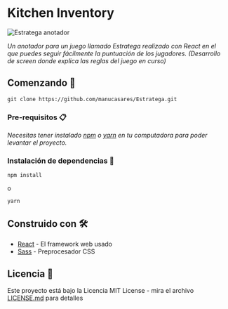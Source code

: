 # Kitchen Inventory

![Estratega anotador](https://i.imgur.com/c68Sd2c.png "Estratega anotador")

_Un anotador para un juego llamado Estratega realizado con React en el que puedes seguir fácilmente la puntuación de los jugadores. (Desarrollo de screen donde explica las reglas del juego en curso)_

## Comenzando 🚀

```
git clone https://github.com/manucasares/Estratega.git
```


### Pre-requisitos 📋

_Necesitas tener instalado [npm](https://www.npmjs.com/) o [yarn](https://yarnpkg.com/) en tu computadora para poder levantar el proyecto._


### Instalación de dependencias 🔧


```
npm install
```
o
```
yarn
```


## Construido con 🛠️


* [React](https://es.reactjs.org/) - El framework web usado
* [Sass](https://sass-lang.com/) - Preprocesador CSS


## Licencia 📄

Este proyecto está bajo la Licencia MIT License - mira el archivo [LICENSE.md](LICENSE.md) para detalles

